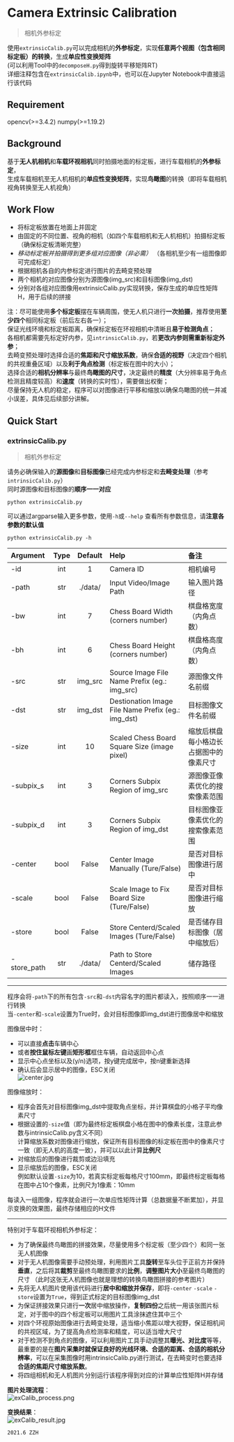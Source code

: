 # Camera Extrinsic Calibration
> 相机外参标定
  
使用`extrinsicCalib.py`可以完成相机的**外参标定**，实现**任意两个视图（包含相同标定板）的转换**，生成**单应性变换矩阵**   
(可以利用Tool中的`decomposeH.py`得到旋转平移矩阵RT)  
详细注释包含在`extrinsicCalib.ipynb`中，也可以在Jupyter Notebook中直接运行该代码   
  
## Requirement
opencv(>=3.4.2) numpy(>=1.19.2)  
  
## Background

基于**无人机相机**和**车载环视相机**同时拍摄地面的标定板，进行车载相机的**外参标定**，  
生成车载相机至无人机相机的**单应性变换矩阵**，实现**鸟瞰图**的转换（即将车载相机视角转换至无人机视角）  

## Work Flow    
- 将标定板放置在地面上并固定  
- 由固定的不同位置、视角的相机（如四个车载相机和无人机相机）拍摄标定板（确保标定板清晰完整）  
- *移动标定板并拍摄得到更多组对应图像（非必需）* （各相机至少有一组图像即可完成标定） 
- 根据相机各自的内参标定进行图片的去畸变预处理  
- 两个相机的对应图像分别为源图像(img_src)和目标图像(img_dst)  
- 分别对各组对应图像用extrinsicCalib.py实现转换，保存生成的单应性矩阵H，用于后续的拼接    
  
注：尽可能使用**多个标定板**摆在车辆周围，使无人机只进行**一次拍摄**，推荐使用**至少四个**相同标定板（前后左右各一）；  
保证光线环境和标定板距离，确保标定板在环视相机中清晰且**易于检测角点**；  
各相机都需要先标定好内参，见`intrinsicCalib.py`，若**更改内参则需重新标定外参**；  
去畸变预处理时选择合适的**焦距和尺寸缩放系数**，确保**合适的视野**（决定四个相机的共视重叠区域）以及**利于角点检测**（标定板在图中的大小）；  
选择合适的**相机分辨率**与最终**鸟瞰图的尺寸**，决定最终的**精度**（大分辨率易于角点检测且精度较高）和**速度**（转换的实时性），需要做出权衡；  
尽量保持无人机的稳定，程序可以对图像进行平移和缩放以确保鸟瞰图的统一并减小误差，具体见后续部分讲解。  
  

## Quick Start
### extrinsicCalib.py 
> 相机外参标定  
  
请务必确保输入的**源图像**和**目标图像**已经完成内参标定和**去畸变处理**（参考`intrinsicCalib.py`）  
同时源图像和目标图像的**顺序一一对应**   
```
python extrinsicCalib.py
```
可以通过argparse输入更多参数，使用`-h`或`--help` 查看所有参数信息，请**注意各参数的默认值**
```
python extrinsicCalib.py -h
```

| Argument   | Type | Default   | Help                                              | 备注           |
|:-----------|:----:|:---------:|:--------------------------------------------------| :--------------|
| -id        | int  | 1         | Camera ID                                         | 相机编号       |
| -path      | str  | ./data/   | Input Video/Image Path                            | 输入图片路径   |
| -bw        | int  | 7         | Chess Board Width (corners number)                | 棋盘格宽度（内角点数）|
| -bh        | int  | 6         | Chess Board Height (corners number)               | 棋盘格高度（内角点数）|
| -src       | str  | img_src   | Source Image File Name Prefix (eg.: img_src)      | 源图像文件名前缀 |
| -dst       | str  | img_dst   | Destionation Image File Name Prefix (eg.: img_dst)| 目标图像文件名前缀|
| -size      | int  | 10        | Scaled Chess Board Square Size (image pixel)      | 缩放后棋盘每小格边长占据图中的像素尺寸|
| -subpix_s  | int  | 3         | Corners Subpix Region of img_src                  | 源图像亚像素优化的搜索像素范围|
| -subpix_d  | int  | 3         | Corners Subpix Region of img_dst                  | 目标图像亚像素优化的搜索像素范围|
| -center    | bool | False     | Center Image Manually (Ture/False)                | 是否对目标图像进行居中|
| -scale     | bool | False     | Scale Image to Fix Board Size (Ture/False)        | 是否对目标图像进行缩放|
| -store     | bool | False     | Store Centerd/Scaled Images (Ture/False)          | 是否储存目标图像（居中缩放后）|
| -store_path| str  | ./data/   | Path to Store Centerd/Scaled Images               | 储存路径       |  
  
-----------------------------------------------------------------------------------  
  
程序会将`-path`下的所有包含`-src`和`-dst`内容名字的图片都读入，按照顺序一一进行转换  
当`-center`和`-scale`设置为True时，会对目标图像即img_dst进行图像居中和缩放  
  
图像居中时：  
- 可以直接**点击**车辆中心  
- 或者**按住鼠标左键**画**矩形框**框住车辆，自动返回中心点  
- 显示中心点坐标以及(y/n)选项，按y键完成居中，按n键重新选择  
- 确认后会显示居中的图像，ESC关闭  
![center.jpg](https://i.loli.net/2021/06/22/5twSk8rfu2OZcCd.png)     
  
图像缩放时：  
- 程序会首先对目标图像img_dst中提取角点坐标，并计算棋盘的小格子平均像素尺寸  
- 根据设置的`-size`值（即为最终标定板棋盘小格在图中的像素长度，注意此参数与intrinsicCalib.py含义不同）  
计算缩放系数对图像进行缩放，保证所有目标图像的标定板在图中的像素尺寸一致（即无人机的高度一致），并可以以此计算**比例尺** 
- 对缩放后的图像进行裁剪或边沿填充  
- 显示缩放后的图像，ESC关闭  
例如默认设置`-size`为10，若真实标定板每格尺寸100mm，即最终标定板每格在图中占10个像素，比例尺为1像素：10mm    
  
每读入一组图像，程序就会进行一次单应性矩阵计算（总数据量不断累加），并显示变换的效果图，最终存储相应的H文件       
  
-----------------------------------------------------------------------------------  
  
特别对于车载环视相机外参标定：  
- 为了确保最终鸟瞰图的拼接效果，尽量使用多个标定板（至少四个）和同一张无人机图像  
- 对于无人机图像需要手动预处理，利用图片工具**旋转**至车头位于正前方并保持**垂直**，之后将其**裁剪**至最终鸟瞰图要求的**比例**，**调整图片大小**至最终鸟瞰图的尺寸
（此时这张无人机图像也就是理想的转换鸟瞰图拼接的参考图片）  
- 先将无人机图片使用该代码进行**居中和缩放并保存**，即将`-center` `-scale` `-store`设置为`True`，得到正式标定的目标图像img_dst
- 为保证拼接效果只进行**一次**居中缩放操作，**复制四份**之后统一用该张图片标定，对于图中的四个标定板可以用图片工具涂抹遮住其中三个
- 对四个环视原始图像进行去畸变处理，适当缩小焦距以增大视野，保证相机间的共视区域，为了提高角点检测率和精度，可以适当增大尺寸  
- 对于检测不到角点的图像，可以利用图片工具手动调整其**曝光、对比度**等等，最重要的是在**图片采集时就保证良好的光线环境、合适的距离、合适的相机分辨率**，可以在采集图像时用intrinsicCalib.py进行测试，在去畸变时也要选择**合适的焦距尺寸缩放系数**。  
- 将四组相机和无人机图片分别运行该程序得到对应的计算单应性矩阵H并存储 
  
**图片处理流程**：  
![exCalib_process.png](https://i.loli.net/2021/06/22/NiCjQDTk82HeqWA.png)  
  
**变换结果**：  
![exCalib_result.jpg](https://i.loli.net/2021/06/22/5fMmcxTuZ2aIUyN.png)  
   
`2021.6 ZZH`  
  
  